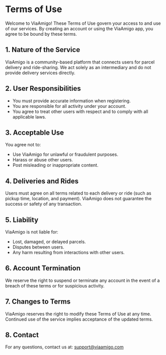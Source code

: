 # Terms of Use

Welcome to ViaAmigo! These Terms of Use govern your access to and use of our services. By creating an account or using the ViaAmigo app, you agree to be bound by these terms.

## 1. Nature of the Service

ViaAmigo is a community-based platform that connects users for parcel delivery and ride-sharing. We act solely as an intermediary and do not provide delivery services directly.

## 2. User Responsibilities

- You must provide accurate information when registering.
- You are responsible for all activity under your account.
- You agree to treat other users with respect and to comply with all applicable laws.

## 3. Acceptable Use

You agree not to:

- Use ViaAmigo for unlawful or fraudulent purposes.
- Harass or abuse other users.
- Post misleading or inappropriate content.

## 4. Deliveries and Rides

Users must agree on all terms related to each delivery or ride (such as pickup time, location, and payment). ViaAmigo does not guarantee the success or safety of any transaction.

## 5. Liability

ViaAmigo is not liable for:

- Lost, damaged, or delayed parcels.
- Disputes between users.
- Any harm resulting from interactions with other users.

## 6. Account Termination

We reserve the right to suspend or terminate any account in the event of a breach of these terms or for suspicious activity.

## 7. Changes to Terms

ViaAmigo reserves the right to modify these Terms of Use at any time. Continued use of the service implies acceptance of the updated terms.

## 8. Contact

For any questions, contact us at: <support@viaamigo.com>
